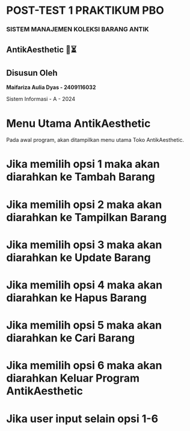 # POST-TEST 1 PRAKTIKUM PBO
 
### **SISTEM MANAJEMEN KOLEKSI BARANG ANTIK**

   **AntikAesthetic 🔎⏳**
 ---------------------------------------------------------------------
## **Disusun Oleh**

**Maifariza Aulia Dyas - 2409116032**

Sistem Informasi - A - 2024

# Menu Utama AntikAesthetic

Pada awal program, akan ditampilkan menu utama Toko AntikAesthetic.

# Jika memilih opsi 1 maka akan diarahkan ke Tambah Barang

# Jika memilih opsi 2 maka akan diarahkan ke Tampilkan Barang

# Jika memilih opsi 3 maka akan diarahkan ke Update Barang

# Jika memilih opsi 4 maka akan diarahkan ke Hapus Barang

# Jika memilih opsi 5 maka akan diarahkan ke Cari Barang

# Jika memilih opsi 6 maka akan diarahkan Keluar Program AntikAesthetic

# Jika user input selain opsi 1-6


